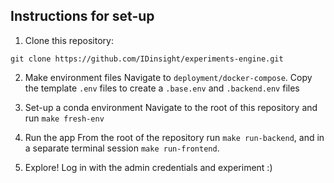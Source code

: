 ## Instructions for set-up
1. Clone this repository:
```
git clone https://github.com/IDinsight/experiments-engine.git
```

2. Make environment files
Navigate to `deployment/docker-compose`. Copy the template `.env` files to create a `.base.env` and `.backend.env` files

3. Set-up a conda environment
Navigate to the root of this repository and run `make fresh-env`

3. Run the app
From the root of the repository run `make run-backend`, and in a separate terminal session `make run-frontend`.

4. Explore!
Log in with the admin credentials and experiment :)
